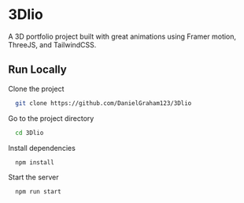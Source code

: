 # 3Dlio

A 3D portfolio project built with great animations using Framer motion, ThreeJS, and TailwindCSS.

## Run Locally

Clone the project

```bash
  git clone https://github.com/DanielGraham123/3Dlio
```

Go to the project directory

```bash
  cd 3Dlio
```

Install dependencies

```bash
  npm install
```

Start the server

```bash
  npm run start
```
